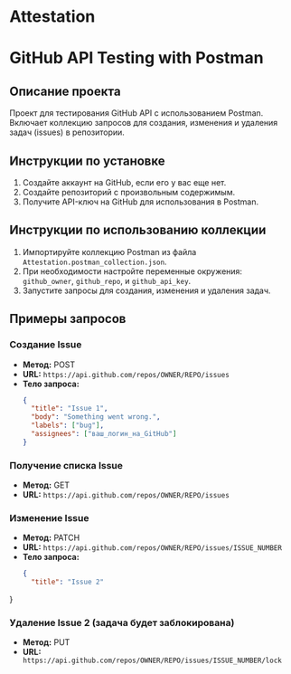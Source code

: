 # Attestation
# GitHub API Testing with Postman

## Описание проекта

Проект для тестирования GitHub API с использованием Postman. Включает коллекцию запросов для создания, изменения и удаления задач (issues) в репозитории.

## Инструкции по установке

1. Создайте аккаунт на GitHub, если его у вас еще нет.
2. Создайте репозиторий с произвольным содержимым.
3. Получите API-ключ на GitHub для использования в Postman.

## Инструкции по использованию коллекции

1. Импортируйте коллекцию Postman из файла `Attestation.postman_collection.json`.
2. При необходимости настройте переменные окружения: `github_owner`, `github_repo`, и `github_api_key`.
3. Запустите запросы для создания, изменения и удаления задач.

## Примеры запросов

### Создание Issue

- **Метод:** POST
- **URL:** `https://api.github.com/repos/OWNER/REPO/issues`
- **Тело запроса:**
  ```json
  {
    "title": "Issue 1",
    "body": "Something went wrong.",
    "labels": ["bug"],
    "assignees": ["ваш_логин_на_GitHub"]
  }
### Получение списка Issue
- **Метод:** GET
- **URL:** `https://api.github.com/repos/OWNER/REPO/issues`

### Изменение Issue
- **Метод:** PATCH
- **URL:** `https://api.github.com/repos/OWNER/REPO/issues/ISSUE_NUMBER`
- **Тело запроса:**
  ```json
  {
    "title": "Issue 2"
}
### Удаление Issue 2 (задача будет заблокирована) 
- **Метод:** PUT
- **URL:** ` https://api.github.com/repos/OWNER/REPO/issues/ISSUE_NUMBER/lock`
